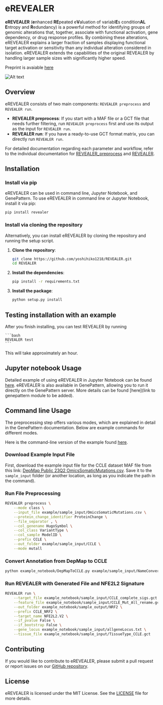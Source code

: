
# eREVEALER

**eREVEALER** (**e**nhanced **RE**peated e**V**aluation of variabl**E**s condition**AL** **E**ntropy and **R**edundancy) is a powerful method for identifying groups of genomic alterations that, together, associate with functional activation, gene dependency, or drug response profiles. By combining these alterations, eREVEALER explains a larger fraction of samples displaying functional target activation or sensitivity than any individual alteration considered in isolation. eREVEALER extends the capabilities of the original REVEALER by handling larger sample sizes with significantly higher speed.

Preprint is avaiable [here](https://www.biorxiv.org/content/10.1101/2023.11.14.567106v1)

![Alt text](docs/images/REVEALER_schematic.png)

## Overview

eREVEALER consists of two main components: `REVEALER preprocess` and `REVEALER run`. 

- **REVEALER preprocess**: If you start with a MAF file or a GCT file that needs further filtering, run `REVEALER preprocess` first and use its output as the input for `REVEALER run`.
- **REVEALER run**: If you have a ready-to-use GCT format matrix, you can directly run `REVEALER run`.

For detailed documentation regarding each parameter and workflow, refer to the individual documentation for [REVEALER_preprocess](docs/REVEALER_preprocess_Documentation.md) and [REVEALER](docs/REVEALER_Documentation.md).


## Installation

### Install via pip

eREVEALER can be used in command line, Jupyter Notebook, and GenePattern. To use eREVEALER in command line or Jupyter Notebook, install it via pip:

```bash
pip install revealer
```

### Install via cloning the repository

Alternatively, you can install eREVEALER by cloning the repository and running the setup script.

1. **Clone the repository**:

    ```bash
    git clone https://github.com/yoshihiko1218/REVEALER.git
    cd REVEALER
    ```

2. **Install the dependencies**:

    ```bash
    pip install -r requirements.txt
    ```

3. **Install the package**:

    ```bash
    python setup.py install
    ```

## Testing installation with an example
After you finish installing, you can test REVEALER by running 

    ```bash
    REVEALER test 
    ```
This will take approximately an hour.

## Jupyter notebook Usage

Detailed example of using eREVEALER in Jupyter Notebook can be found [here](example/REVEALER_Example.ipynb). eREVEALER is also available in GenePattern, allowing you to run it directly on the GenePattern server. More details can be found [here](link to genepattern module to be added).

## Command line Usage

The preprocessing step offers various modes, which are explained in detail in the GenePattern documentation. Below are example commands for different modes. 

Here is the command-line version of the example found [here](example/REVEALER_Example.ipynb).

### Download Example Input File

First, download the example input file for the CCLE dataset MAF file from this link: [DepMap Public 23Q2 OmicsSomaticMutations.csv](https://depmap.org/portal/download/all/?releasename=DepMap+Public+23Q2&filename=OmicsSomaticMutations.csv). Save it to the `sample_input` folder (or another location, as long as you indicate the path in the command).

### Run File Preprocessing

```bash
REVEALER preprocess \
    --mode class \
    --input_file example/sample_input/OmicsSomaticMutations.csv \
    --protein_change_identifier ProteinChange \
    --file_separator , \
    --col_genename HugoSymbol \
    --col_class VariantType \
    --col_sample ModelID \
    --prefix CCLE \
    --out_folder example/sample_input/CCLE \
    --mode mutall
```

### Convert Annotation from DepMap to CCLE

```bash
python example_notebook/DepMapToCCLE.py example/sample_input/NameConvert.csv example/sample_input/CCLE_Mut_All.gct example/sample_input/CCLE_Mut_All_rename.gct
```

### Run REVEALER with Generated File and NFE2L2 Signature

```bash
REVEALER run \
    --target_file example_notebook/sample_input/CCLE_complete_sigs.gct \
    --feature_file example_notebook/sample_input/CCLE_Mut_All_rename.gct \
    --out_folder example_notebook/sample_output/NRF2 \
    --prefix CCLE_NRF2 \
    --target_name NFE2L2.V2 \
    --if_pvalue False \
    --if_bootstrap False \
    --gene_locus example_notebook/sample_input/allgeneLocus.txt \
    --tissue_file example_notebook/sample_input/TissueType_CCLE.gct
```

## Contributing

If you would like to contribute to eREVEALER, please submit a pull request or report issues on our [GitHub repository](https://github.com/yoshihiko1218/eREVEALER).

## License

eREVEALER is licensed under the MIT License. See the [LICENSE](LICENSE) file for more details.
